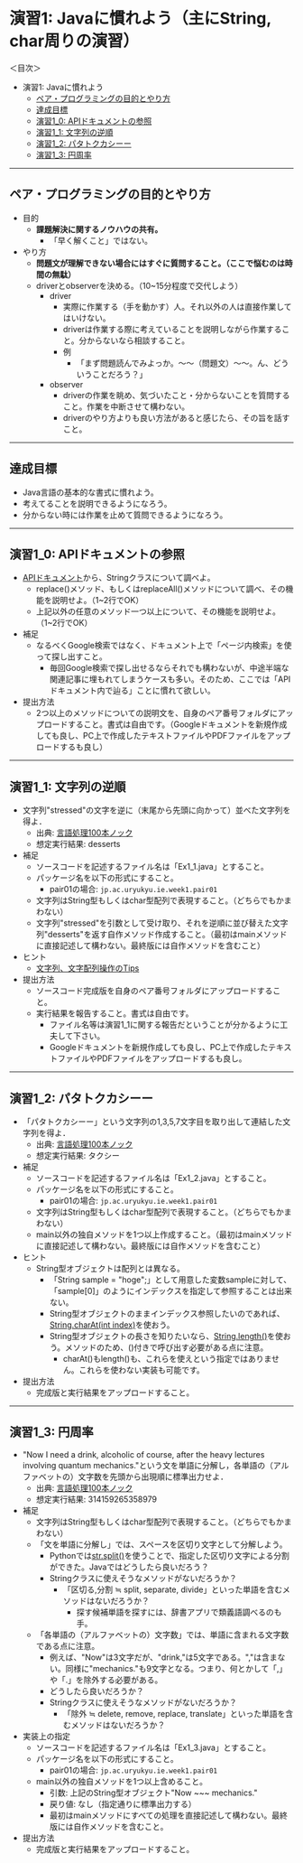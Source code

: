 # 演習1: Javaに慣れよう（主にString, char周りの演習）

＜目次＞
- 演習1: Javaに慣れよう
  - <a href="#howto">ペア・プログラミングの目的とやり方</a>
  - <a href="#goal">達成目標</a>
  - <a href="#ex1_0">演習1_0: APIドキュメントの参照</a>
  - <a href="#ex1_1">演習1_1: 文字列の逆順</a>
  - <a href="#ex1_2">演習1_2: パタトクカシーー</a>
  - <a href="#ex1_3">演習1_3: 円周率</a>

<hr>

## <a name="howto">ペア・プログラミングの目的とやり方</a>
- 目的
  - **課題解決に関するノウハウの共有。**
    - 「早く解くこと」ではない。
- やり方
  - **問題文が理解できない場合にはすぐに質問すること。（ここで悩むのは時間の無駄）**
  - driverとobserverを決める。（10~15分程度で交代しよう）
    - driver
      - 実際に作業する（手を動かす）人。それ以外の人は直接作業してはいけない。
      - driverは作業する際に考えていることを説明しながら作業すること。分からないなら相談すること。
      - 例
        - 「まず問題読んでみよっか。〜〜（問題文）〜〜。ん、どういうことだろう？」
    - observer
      - driverの作業を眺め、気づいたこと・分からないことを質問すること。作業を中断させて構わない。
      - driverのやり方よりも良い方法があると感じたら、その旨を話すこと。


<hr>

## <a name="goal">達成目標</a>
- Java言語の基本的な書式に慣れよう。
- 考えてることを説明できるようになろう。
- 分からない時には作業を止めて質問できるようになろう。

<hr>

## <a name="ex1_0">演習1_0: APIドキュメントの参照</a>
- [APIドキュメント](http://docs.oracle.com/javase/8/docs/api/)から、Stringクラスについて調べよ。
  - replace()メソッド、もしくはreplaceAll()メソッドについて調べ、その機能を説明せよ。（1~2行でOK）
  - 上記以外の任意のメソッド一つ以上について、その機能を説明せよ。（1~2行でOK）
- 補足
  - なるべくGoogle検索ではなく、ドキュメント上で「ページ内検索」を使って探し出すこと。
    - 毎回Google検索で探し出せるならそれでも構わないが、中途半端な関連記事に埋もれてしまうケースも多い。そのため、ここでは「APIドキュメント内で辿る」ことに慣れて欲しい。
- 提出方法
  - 2つ以上のメソッドについての説明文を、自身のペア番号フォルダにアップロードすること。書式は自由です。（Googleドキュメントを新規作成しても良し、PC上で作成したテキストファイルやPDFファイルをアップロードするも良し）

<hr>

## <a name="ex1_1">演習1_1: 文字列の逆順</a>
- 文字列"stressed"の文字を逆に（末尾から先頭に向かって）並べた文字列を得よ．
  - 出典: [言語処理100本ノック](http://www.cl.ecei.tohoku.ac.jp/nlp100/)
  - 想定実行結果: desserts
- 補足
  - ソースコードを記述するファイル名は「Ex1_1.java」とすること。
  - パッケージ名を以下の形式にすること。
    - pair01の場合: ``jp.ac.uryukyu.ie.week1.pair01``
  - 文字列はString型もしくはchar型配列で表現すること。（どちらでもかまわない）
  - 文字列"stressed"を引数として受け取り、それを逆順に並び替えた文字列"desserts"を返す自作メソッド作成すること。（最初はmainメソッドに直接記述して構わない。最終版には自作メソッドを含むこと）
- ヒント
  - [文字列、文字配列操作のTips](https://github.com/naltoma/java_intro/blob/master/tips_char_array.md)
- 提出方法
  - ソースコード完成版を自身のペア番号フォルダにアップロードすること。
  - 実行結果を報告すること。書式は自由です。
    - ファイル名等は演習1_1に関する報告だということが分かるように工夫して下さい。
    - Googleドキュメントを新規作成しても良し、PC上で作成したテキストファイルやPDFファイルをアップロードするも良し。

<hr>

## <a name="ex1_0">演習1_2: パタトクカシーー</a>
- 「パタトクカシーー」という文字列の1,3,5,7文字目を取り出して連結した文字列を得よ．
  - 出典: [言語処理100本ノック](http://www.cl.ecei.tohoku.ac.jp/nlp100/)
  - 想定実行結果: タクシー
- 補足
  - ソースコードを記述するファイル名は「Ex1_2.java」とすること。
  - パッケージ名を以下の形式にすること。
    - pair01の場合: ``jp.ac.uryukyu.ie.week1.pair01``
  - 文字列はString型もしくはchar型配列で表現すること。（どちらでもかまわない）
  - main以外の独自メソッドを1つ以上作成すること。（最初はmainメソッドに直接記述して構わない。最終版には自作メソッドを含むこと）
- ヒント
  - String型オブジェクトは配列とは異なる。
    - 「String sample = "hoge";」として用意した変数sampleに対して、「sample[0]」のようにインデックスを指定して参照することは出来ない。
    - String型オブジェクトのままインデックス参照したいのであれば、[String.charAt(int index)](http://docs.oracle.com/javase/8/docs/api/java/lang/String.html#charAt-int-)を使おう。
    - String型オブジェクトの長さを知りたいなら、[String.length()](http://docs.oracle.com/javase/8/docs/api/java/lang/String.html#length--)を使おう。メソッドのため、()付きで呼び出す必要がある点に注意。
      - charAt()もlength()も、これらを使えという指定ではありません。これらを使わない実装も可能です。
- 提出方法
  - 完成版と実行結果をアップロードすること。

<hr>

## 演習1_3: 円周率
- "Now I need a drink, alcoholic of course, after the heavy lectures involving quantum mechanics."という文を単語に分解し，各単語の（アルファベットの）文字数を先頭から出現順に標準出力せよ．
  - 出典: [言語処理100本ノック](http://www.cl.ecei.tohoku.ac.jp/nlp100/)
  - 想定実行結果: 314159265358979
- 補足
  - 文字列はString型もしくはchar型配列で表現すること。（どちらでもかまわない）
  - 「文を単語に分解し」では、スペースを区切り文字として分解しよう。
    - Pythonでは[str.split()](https://docs.python.org/3.6/library/stdtypes.html#str.split)を使うことで、指定した区切り文字による分割ができた。Javaではどうしたら良いだろう？
    - Stringクラスに使えそうなメソッドがないだろうか？
      - 「区切る,分割 ≒ split, separate, divide」といった単語を含むメソッドはないだろうか？
        - 探す候補単語を探すには、辞書アプリで類義語調べるのも手。
  - 「各単語の（アルファベットの）文字数」では、単語に含まれる文字数である点に注意。
    - 例えば、"Now"は3文字だが、"drink,"は5文字である。","は含まない。同様に"mechanics."も9文字となる。つまり、何とかして「,」や「.」を除外する必要がある。
    - どうしたら良いだろうか？
    - Stringクラスに使えそうなメソッドがないだろうか？
      - 「除外 ≒ delete, remove, replace, translate」といった単語を含むメソッドはないだろうか？
- 実装上の指定
  - ソースコードを記述するファイル名は「Ex1_3.java」とすること。
  - パッケージ名を以下の形式にすること。
    - pair01の場合: ``jp.ac.uryukyu.ie.week1.pair01``
  - main以外の独自メソッドを1つ以上含めること。
    - 引数: 上記のString型オブジェクト"Now ~~~ mechanics."
    - 戻り値: なし（指定通りに標準出力する）
    - 最初はmainメソッドにすべての処理を直接記述して構わない。最終版には自作メソッドを含むこと。
- 提出方法
  - 完成版と実行結果をアップロードすること。
